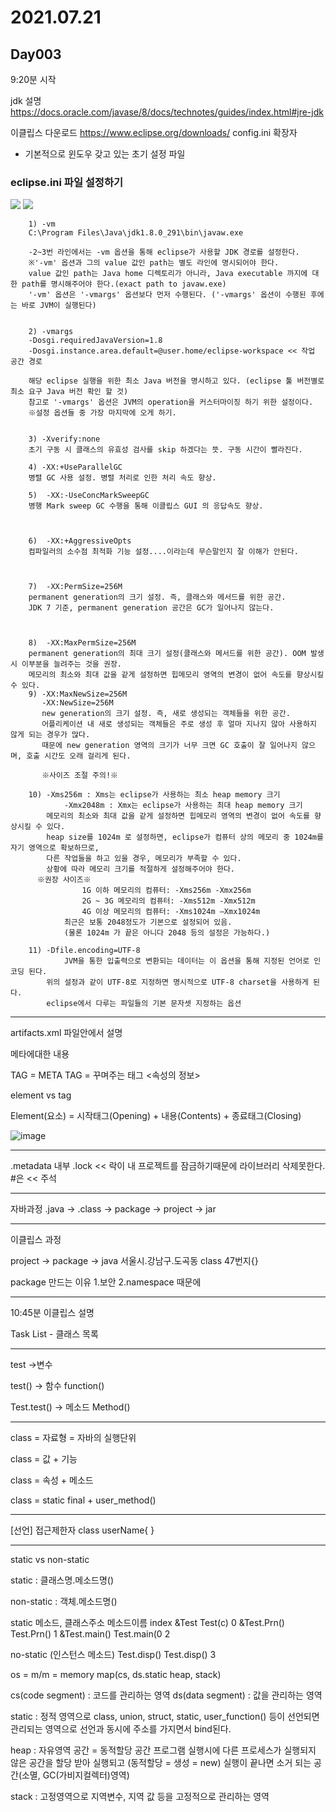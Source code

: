 <h1>2021.07.21</h1>

<h2>Day003</h2> 
	
	
9:20분 시작



jdk 설명
<https://docs.oracle.com/javase/8/docs/technotes/guides/index.html#jre-jdk>


이클립스 다운로드
<https://www.eclipse.org/downloads/>
config.ini 확장자
- 기본적으로 윈도우 갖고 있는 초기 설정 파일


<h3>eclipse.ini 파일 설정하기</h3>

<img src="https://user-images.githubusercontent.com/56623911/126493993-56327063-9460-4a5b-aad6-cf6406f61c37.png">
<img src="https://user-images.githubusercontent.com/56623911/126494295-185a73f0-3710-4e58-be01-a9832058e1ab.png">




		1) -vm 
		C:\Program Files\Java\jdk1.8.0_291\bin\javaw.exe
		
		-2~3번 라인에서는 -vm 옵션을 통해 eclipse가 사용할 JDK 경로를 설정한다.
		※'-vm' 옵션과 그의 value 값인 path는 별도 라인에 명시되어야 한다.
		value 값인 path는 Java home 디렉토리가 아니라, Java executable 까지에 대한 path를 명시해주어야 한다.(exact path to javaw.exe)
		'-vm' 옵션은 '-vmargs' 옵션보다 먼저 수행된다. ('-vmargs' 옵션이 수행된 후에는 바로 JVM이 실행된다)


		2) -vmargs
  		-Dosgi.requiredJavaVersion=1.8
  		-Dosgi.instance.area.default=@user.home/eclipse-workspace << 작업 공간 경로
		
		해당 eclipse 실행을 위한 최소 Java 버전을 명시하고 있다. (eclipse 툴 버전별로 최소 요구 Java 버전 확인 할 것)
		참고로 '-vmargs' 옵션은 JVM의 operation을 커스터마이징 하기 위한 설정이다. 
		※설정 옵션들 중 가장 마지막에 오게 하기.


		3) -Xverify:none
		초기 구동 시 클래스의 유효성 검사를 skip 하겠다는 뜻. 구동 시간이 빨라진다.

		4) -XX:+UseParallelGC
		병렬 GC 사용 설정. 병렬 처리로 인한 처리 속도 향상. 

		5)  -XX:-UseConcMarkSweepGC
		병행 Mark sweep GC 수행을 통해 이클립스 GUI 의 응답속도 향상.

 

		6)  -XX:+AggressiveOpts
		컴파일러의 소수점 최적화 기능 설정....이라는데 무슨말인지 잘 이해가 안된다.

 

		7)  -XX:PermSize=256M
		permanent generation의 크기 설정. 즉, 클래스와 메서드를 위한 공간. 
		JDK 7 기준, permanent generation 공간은 GC가 일어나지 않는다.

 

		8)  -XX:MaxPermSize=256M
		permanent generation의 최대 크기 설정(클래스와 메서드를 위한 공간). OOM 발생 시 이부분을 늘려주는 것을 권장. 
		메모리의 최소와 최대 값을 같게 설정하면 힙메모리 영역의 변경이 없어 속도를 향상시킬 수 있다. 
		9) -XX:MaxNewSize=256M
		   -XX:NewSize=256M
		   new generation의 크기 설정. 즉, 새로 생성되는 객체들을 위한 공간. 
		   어플리케이션 내 새로 생성되는 객체들은 주로 생성 후 얼마 지나지 않아 사용하지 않게 되는 경우가 많다. 
		   때문에 new generation 영역의 크기가 너무 크면 GC 호출이 잘 일어나지 않으며, 호출 시간도 오래 걸리게 된다.
		   
		   ※사이즈 조절 주의!※

		10) -Xms256m : Xms는 eclipse가 사용하는 최소 heap memory 크기
    		    -Xmx2048m : Xmx는 eclipse가 사용하는 최대 heap memory 크기
		    메모리의 최소와 최대 값을 같게 설정하면 힙메모리 영역의 변경이 없어 속도를 향상시킬 수 있다. 
		    heap size를 1024m 로 설정하면, eclipse가 컴퓨터 상의 메모리 중 1024m를 자기 영역으로 확보하므로, 
		    다른 작업들을 하고 있을 경우, 메모리가 부족할 수 있다.  
		    상황에 따라 메모리 크기를 적절하게 설정해주어야 한다.
		  ※권장 사이즈※
            		1G 이하 메모리의 컴퓨터: -Xms256m -Xmx256m
            		2G ~ 3G 메모리의 컴퓨터: -Xms512m -Xmx512m
            		4G 이상 메모리의 컴퓨터: -Xms1024m –Xmx1024m
  	    		최근은 보통 2048정도가 기본으로 설정되어 있음.
       			(물론 1024m 가 끝은 아니다 2048 등의 설정은 가능하다.)

		11) -Dfile.encoding=UTF-8
        		JVM을 통한 입출력으로 변환되는 데이터는 이 옵션을 통해 지정된 언어로 인코딩 된다. 
			위의 설정과 같이 UTF-8로 지정하면 명시적으로 UTF-8 charset을 사용하게 된다.
			eclipse에서 다루는 파일들의 기본 문자셋 지정하는 옵션



<hr>


artifacts.xml 파일안에서 설명

메타에대한 내용

TAG     =	META              	TAG  = 꾸며주는 태그
		<속성의 정보>


element    vs 	 tag  

Element(요소) = 시작태그(Opening) + 내용(Contents) + 종료태그(Closing)

![image](https://user-images.githubusercontent.com/56623911/126498160-6b1f9c61-498c-4d81-bd26-7eef262e8a4b.png)

<hr>
.metadata 내부   
.lock << 락이 내 프로젝트를 잠금하기때문에 라이브러리 삭제못한다.
#은 << 주석 



<hr>

자바과정
.java -> .class -> package -> project -> jar

<hr>
이클립스 과정

project -> package 				-> java 
	   서울시.강남구.도곡동			   class 47번지{}

package 만드는 이유 
1.보안
2.namespace 때문에

<hr>


10:45분
이클립스 설명 

Task List  - 클래스 목록 



<hr>

test ->변수 

test() -> 함수 function()

Test.test() -> 메소드 Method()

<hr>

class = 자료형 = 자바의 실행단위 

class =  값 + 기능

class =  속성 + 메소드

class =  static final + user_method()

<hr>
[선언]
  접근제한자 class userName{  }


<hr>


static		vs		non-static

static : 클래스명.메소드명()

non-static : 객체.메소드명()


static
메소드, 클래스주소	메소드이름	index
&Test			Test(c)		0
&Test.Prn()		Test.Prn()	1
&Test.main()		Test.main(0	2


no-static (인스턴스 메소드)
Test.disp()		Test.disp()	3



os = m/m = memory map(cs, ds.static heap, stack)

cs(code segment) : 코드를 관리하는 영역
ds(data segment) : 값을 관리하는 영역

static : 정적 영역으로 class, union, struct, static, user_function() 등이 선언되면 관리되는 영역으로 
	 선언과 동시에 주소를 가지면서 bind된다. 


heap : 자유영역 공간 = 동적할당 공간
	프로그램 실행시에 다른 프로세스가 실행되지 않은 공간을 할당 받아 실행되고 (동적할당 = 생성 = new) 
	실행이 끝나면 소거 되는 공간(소멸, GC(가비지컬렉터)영역) 

stack : 고정영역으로 지역변수, 지역 값 등을 고정적으로 관리하는 영역
